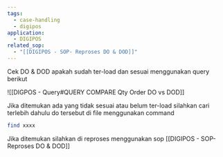 ```yaml
---
tags:
  - case-handling
  - digipos
application:
  - DIGIPOS
related_sop:
  - "[[DIGIPOS - SOP- Reproses DO & DOD]]"
---
```

Cek DO  & DOD apakah sudah ter-load dan sesuai menggunakan query berikut 

![[DIGPOS - Query#QUERY COMPARE Qty Order DO vs DOD]]

Jika ditemukan ada yang tidak sesuai atau belum ter-load silahkan cari terlebih dahulu do tersebut di file menggunakan command 

```bash
find xxxx
```

Jika ditemukan silahkan di reproses menggunakan sop [[DIGIPOS - SOP- Reproses DO & DOD]]